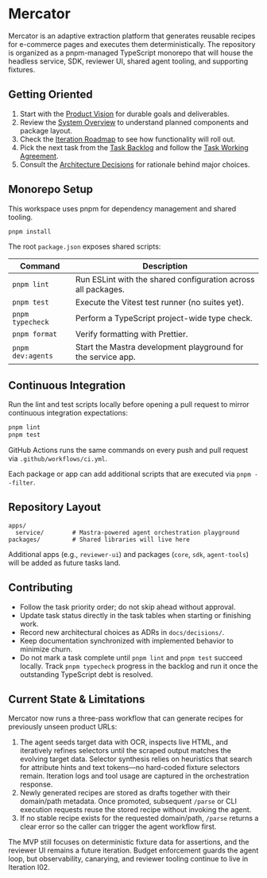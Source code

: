 # Mercator

Mercator is an adaptive extraction platform that generates reusable recipes for e-commerce pages and executes them deterministically. The repository is organized as a pnpm-managed TypeScript monorepo that will house the headless service, SDK, reviewer UI, shared agent tooling, and supporting fixtures.

## Getting Oriented

1. Start with the [Product Vision](docs/product/vision.md) for durable goals and deliverables.
2. Review the [System Overview](docs/architecture/system-overview.md) to understand planned components and package layout.
3. Check the [Iteration Roadmap](docs/plan/iterations.md) to see how functionality will roll out.
4. Pick the next task from the [Task Backlog](docs/tasks/index.md) and follow the [Task Working Agreement](docs/tasks/README.md).
5. Consult the [Architecture Decisions](docs/decisions/README.md) for rationale behind major choices.

## Monorepo Setup

This workspace uses pnpm for dependency management and shared tooling.

```bash
pnpm install
```

The root `package.json` exposes shared scripts:

| Command | Description |
|---------|-------------|
| `pnpm lint` | Run ESLint with the shared configuration across all packages. |
| `pnpm test` | Execute the Vitest test runner (no suites yet). |
| `pnpm typecheck` | Perform a TypeScript project-wide type check. |
| `pnpm format` | Verify formatting with Prettier. |
| `pnpm dev:agents` | Start the Mastra development playground for the service app. |

## Continuous Integration

Run the lint and test scripts locally before opening a pull request to mirror continuous integration expectations:

```bash
pnpm lint
pnpm test
```

GitHub Actions runs the same commands on every push and pull request via `.github/workflows/ci.yml`.

Each package or app can add additional scripts that are executed via `pnpm --filter`.

## Repository Layout

```
apps/
  service/        # Mastra-powered agent orchestration playground
packages/         # Shared libraries will live here
```

Additional apps (e.g., `reviewer-ui`) and packages (`core`, `sdk`, `agent-tools`) will be added as future tasks land.

## Contributing

- Follow the task priority order; do not skip ahead without approval.
- Update task status directly in the task tables when starting or finishing work.
- Record new architectural choices as ADRs in `docs/decisions/`.
- Keep documentation synchronized with implemented behavior to minimize churn.
- Do not mark a task complete until `pnpm lint` and `pnpm test` succeed locally. Track `pnpm typecheck` progress in the backlog and run it once the outstanding TypeScript debt is resolved.

## Current State & Limitations

Mercator now runs a three-pass workflow that can generate recipes for previously unseen product URLs:

1. The agent seeds target data with OCR, inspects live HTML, and iteratively refines selectors until the scraped output matches the evolving target data. Selector synthesis relies on heuristics that search for attribute hints and text tokens—no hard-coded fixture selectors remain. Iteration logs and tool usage are captured in the orchestration response.
2. Newly generated recipes are stored as drafts together with their domain/path metadata. Once promoted, subsequent `/parse` or CLI execution requests reuse the stored recipe without invoking the agent.
3. If no stable recipe exists for the requested domain/path, `/parse` returns a clear error so the caller can trigger the agent workflow first.

The MVP still focuses on deterministic fixture data for assertions, and the reviewer UI remains a future iteration. Budget enforcement guards the agent loop, but observability, canarying, and reviewer tooling continue to live in Iteration I02.
